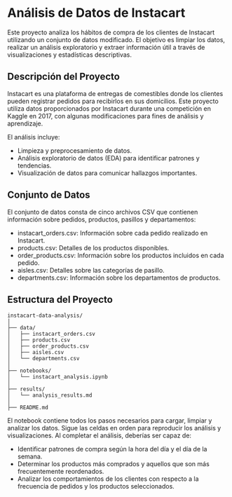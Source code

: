 # Análisis de Datos de Instacart
Este proyecto analiza los hábitos de compra de los clientes de Instacart utilizando un conjunto de datos modificado. El objetivo es limpiar los datos, realizar un análisis exploratorio y extraer información útil a través de visualizaciones y estadísticas descriptivas.

## Descripción del Proyecto
Instacart es una plataforma de entregas de comestibles donde los clientes pueden registrar pedidos para recibirlos en sus domicilios. Este proyecto utiliza datos proporcionados por Instacart durante una competición en Kaggle en 2017, con algunas modificaciones para fines de análisis y aprendizaje.

El análisis incluye:

- Limpieza y preprocesamiento de datos.
- Análisis exploratorio de datos (EDA) para identificar patrones y tendencias.
- Visualización de datos para comunicar hallazgos importantes.

## Conjunto de Datos
El conjunto de datos consta de cinco archivos CSV que contienen información sobre pedidos, productos, pasillos y departamentos:

- instacart_orders.csv: Información sobre cada pedido realizado en Instacart.
- products.csv: Detalles de los productos disponibles.
- order_products.csv: Información sobre los productos incluidos en cada pedido.
- aisles.csv: Detalles sobre las categorías de pasillo.
- departments.csv: Información sobre los departamentos de productos.

## Estructura del Proyecto

```
instacart-data-analysis/
│
├── data/
│   ├── instacart_orders.csv
│   ├── products.csv
│   ├── order_products.csv
│   ├── aisles.csv
│   └── departments.csv
│
├── notebooks/
│   └── instacart_analysis.ipynb
│
├── results/
│   └── analysis_results.md
│
├── README.md
```

El notebook contiene todos los pasos necesarios para cargar, limpiar y analizar los datos. Sigue las celdas en orden para reproducir los análisis y visualizaciones. Al completar el análisis, deberías ser capaz de:

- Identificar patrones de compra según la hora del día y el día de la semana.
- Determinar los productos más comprados y aquellos que son más frecuentemente reordenados.
- Analizar los comportamientos de los clientes con respecto a la frecuencia de pedidos y los productos seleccionados.
